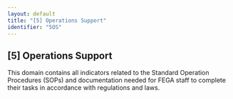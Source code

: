 ```yaml
---
layout: default
title: "[5] Operations Support"
identifier: "5OS"
---
```


## [5] Operations Support

This domain contains all indicators related to the Standard Operation Procedures (SOPs) and documentation needed for FEGA staff to complete their tasks in accordance with regulations and laws.
